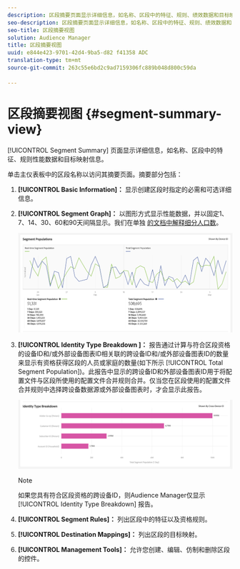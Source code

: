 ```yaml
---
description: 区段摘要页面显示详细信息，如名称、区段中的特征、规则、绩效数据和目标映射信息。
seo-description: 区段摘要页面显示详细信息，如名称、区段中的特征、规则、绩效数据和目标映射信息。
seo-title: 区段摘要视图
solution: Audience Manager
title: 区段摘要视图
uuid: e844e423-9701-42d4-9ba5-d82 f41358 ADC
translation-type: tm+mt
source-git-commit: 263c55e6bd2c9ad7159306fc889b048d800c59da

---
```



# 区段摘要视图 {#segment-summary-view}

[!UICONTROL Segment Summary] 页面显示详细信息，如名称、区段中的特征、规则性能数据和目标映射信息。

单击主仪表板中的区段名称以访问其摘要页面。摘要部分包括：

1. **[!UICONTROL Basic Information]：** 显示创建区段时指定的必需和可选详细信息。
2. **[!UICONTROL Segment Graph]：** 以图形方式显示性能数据，并以固定1、7、14、30、60和90天间隔显示。我们在单独 [的文档中解释细分人口数](../../features/segments/segment-builder-data.md)。

   ![区段图](assets/segment-graph.png)

3. **[!UICONTROL Identity Type Breakdown ]：** 报告通过计算与符合区段资格的设备ID和/或外部设备图表ID相关联的跨设备ID和/或外部设备图表ID的数量来显示有资格获得区段的人员或家庭的数量(如下所示 [!UICONTROL Total Segment Population])。此报告中显示的跨设备ID和外部设备图表ID用于将配置文件与区段所使用的配置文件合并规则合并。仅当您在区段使用的配置文件合并规则中选择跨设备数据源或外部设备图表时，才会显示此报告。

   ![区段图](assets/segment-type.png)

   >[!NOTE]
   >
   >如果您具有符合区段资格的跨设备ID，则Audience Manager仅显示 [!UICONTROL Identity Type Breakdown] 报告。

4. **[!UICONTROL Segment Rules]：** 列出区段中的特征以及资格规则。
5. **[!UICONTROL Destination Mappings]：** 列出区段的目标映射。
6. **[!UICONTROL Management Tools]：** 允许您创建、编辑、仿制和删除区段的控件。
